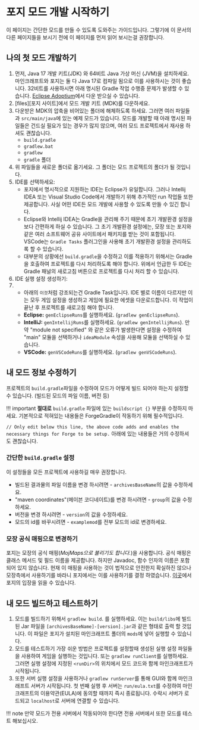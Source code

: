 포지 모드 개발 시작하기
==========================

이 페이지는 간단한 모드를 만들 수 있도록 도와주는 가이드입니다. 그렇기에 이 문서의 다른 페이지들을 보시기 전에 이 페이지를 먼저 읽어 보시는걸 권장합니다.

나의 첫 모드 개발하기
--------------------

1. 먼저, Java 17 개발 키트(JDK) 와 64비트 Java 가상 머신 (JVM)을 설치하세요. 마인크래프트와 포지는 둘 다 Java 17로 컴파일 됨으로 이를 사용하시는 것이 좋습니다. 32비트를 사용하시면 아래 명시된 Gradle 작업 수행중 문제가 발생할 수 있습니다. [Eclipse Adoptium][jdk]에서 다운 받으실 수 있습니다.
2. [files][포지 사이트]에서 모드 개발 키트 (MDK)를 다운하세요.
3. 다운받은 MDK의 압축을 비어있는 폴더에 해체하도록 하세요. 그러면 여러 파일들과 `src/main/java`에 있는 예제 모드가 있습니다. 모드를 개발할 때 아래 명시된 파일들은 건드실 필요가 있는 경우가 많지 않으며, 여러 모드 프로젝트에서 재사용 하셔도 괜찮습니다.
    * `build.gradle`
    * `gradlew.bat`
    * `gradlew`
    * `gradle` 폴더
4. 위 파일들을 새로운 폴더로 옮기세요. 그 폴더는 모드 프로젝트의 폴더가 될 것입니다.
5. IDE를 선택하세요:
    * 포지에서 명시적으로 지원하는 IDE는 Eclipse가 유일합니다. 그러나 Intellij IDEA 또는 Visual Studio Code에서 개발하기 위해 추가적인 run 작업들 또한 제공합니다. 사실 어떤 IDE든 모드 개발에 사용할 수 있도록 만들 수 있긴 합니다.
    * Eclipse와 Intellij IDEA는 Gradle을 관리해 주기 때문에 초기 개발환경 설정을 보다 간편하게 하실 수 있습니다. 그 초기 개발환경 설정에는, 모장 또는 포지와 같은 여러 소프트웨어 공유 사이트에서 패키지를 받는 것이 포함됩니다. VSCode는 `Gradle Tasks` 플러그인을 사용해 초기 개발환경 설정을 관리하도록 할 수 있습니다.
    * 대부분의 상황에선 `build.gradle`을 수정하고 이를 적용하기 위해서는 Gradle을 호출하여 프로젝트를 다시 처리하도록 해야 합니다. 위에서 언급한 두 IDE는 Gradle 패널의 새로고침 버튼으로 프로젝트를 다시 처리 할 수 있습니다.
6. IDE 실행 설정 생성하기:
7. * 아래의 `이것`처럼 강조되는건 Gradle Task입니다. IDE 별로 이름이 다르지만 이는 모두 게임 설정을 생성하고 게임에 필요한 에셋을 다운로드합니다. 이 작업이 끝난 후 프로젝트를 새로고침 해야 합니다.
    * **Eclipse:** `genEclipseRuns`를 실행하세요. (`gradlew genEclipseRuns`).
    * **IntelliJ:** `genIntellijRuns`를 실행하세요. (`gradlew genIntellijRuns`). 만약 "module not specified" 와 같은 오류가 발생한다면 설정을 수정하여 "main" 모듈을 선택하거나 `ideaModule` 속성을 사용해 모듈을 선택하실 수 있습니다.
    * **VSCode:** `genVSCodeRuns`를 실행하세요. (`gradlew genVSCodeRuns`). 

내 모드 정보 수정하기
--------------------------------

프로젝트의 `build.gradle`파일을 수정하여 모드가 어떻게 빌드 되어야 하는지 설정할 수 있습니다. (빌드된 모드의 파일 이름, 버전 등)

!!! important
    **절대로** `build.gradle` 파일에 있는 `buildscript {}` 부분을 수정하지 마세요. 기본적으로 적혀있는 내용들은 ForgeGradle이 작동하기 위해 필수적입니다.

`// Only edit below this line, the above code adds and enables the necessary things for Forge to be setup.` 아래에 있는 내용들은 거의 수정하셔도 괜찮습니다.
    

### 간단한 `build.gradle` 설정

이 설정들을 모든 프로젝트에 사용하길 매우 권장합니다.

* 빌드된 결과물의 파일 이름을 변경 하시려면 - `archivesBaseName`의 값을 수정하세요.
* "maven coordinates"(메이븐 코디네이트)를 변경 하시려면 - `group`의 값을 수정하세요.
* 버전을 변경 하시려면 - `version`의 값을 수정하세요.
* 모드의 id를 바꾸시려면 - `examplemod`를 전부 모드의 id로 변경하세요.

### 모장 공식 매핑으로 변경하기

포지는 모장의 공식 매핑(*MojMaps으로 불리기도 합니다.*)을 사용합니다. 공식 매핑은 클래스 메서드 및 필드 이름을 제공합니다. 하지만 Javadoc, 함수 인자의 이름은 포함되어 있지 않습니다. 현재 이 매핑을 사용하는 것이 법적으로 안전한지 확실하진 않으나 모장측에서 사용하기를 바라니 포지에서는 이를 사용하기를 결정 하였습니다. [이곳][mojmap]에서 포지의 입장을 읽을 수 있습니다.

내 모드 빌드하고 테스트하기
-----------------------------

1. 모드를 빌드하기 위해서 `gradlew build`. 를 실행하세요. 이는 `build/libs`에 빌드된 Jar 파일을 `[archivesBaseName]-[version].jar`과 같은 형태로 출력 할 것입니다. 이 파일은 포지가 설치된 마인크래프트 폴더의 `mods`에 넣어 실행할 수 있습니다.
2. 모드를 테스트하기 가장 쉬운 방법은 프로젝트를 설정할때 생성된 실행 설정 파일들을 사용하여 게임을 실행하는 것입니다. 또는 `gradlew runClient`를 실행하세요. 그러면 실행 설정에 지정된 `<runDir>`의 위치에서 모드 코드와 함께 마인크래프트가 시작됩니다.
3. 또한 서버 실행 설정을 사용하거나 `gradlew runServer`를 통해 GUI와 함께 마인크래프트 서버가 시작됩니다. 첫 번째 실행 후 서버는 `run/eula.txt`를 수정하여 마인크래프트의 이용약관(EULA)에 동의할 때까지 즉시 종료됩니다. 수락시 서버가 로드되고 `localhost`로 서버에 연결할 수 있습니다.

!!! note
    만약 모드가 전용 서버에서 작동되어야 한다면 전용 서버에서 또한 모드를 테스트 해보십시오.
    
[files]: https://files.minecraftforge.net "Forge Files distribution site"
[jdk]: https://adoptium.net/temurin/releases "Temurin Prebuilt Binaries"
[mojmap]: https://github.com/MinecraftForge/MCPConfig/blob/master/Mojang.md

